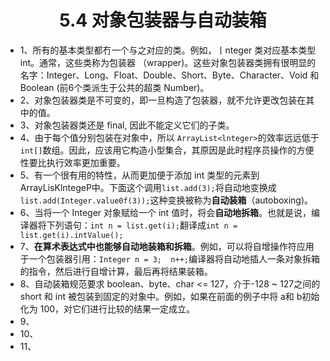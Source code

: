 <div align=center><h1>5.4 对象包装器与自动装箱</h1></div>

* 1、所有的基本类型都冇一个与之对应的类。例如，丨nteger 类对应基本类型 int。通常，这些类称为包装器 （wrapper)。这些对象包装器类拥有很明显的名字：Integer、Long、Float、Double、Short、Byte、Character、Void 和 Boolean (前6个类派生于公共的超类 Number)。
* 2、对象包装器类是不可变的，即一旦构造了包装器，就不允许更改包装在其中的值。
* 3、对象包装器类还是 final, 因此不能定义它们的子类。
* 4、由于每个值分别包装在对象中，所以 `ArrayList<lnteger>`的效率远远低于 `int[]`数组。因此，应该用它构造小型集合，其原因是此时程序员操作的方便性要比执行效率更加重要。
* 5、有一个很有用的特性，从而更加便于添加 int 类型的元素到 ArrayLisKlntegeP中。下面这个调用`list.add(3);`将自动地变换成`list.add(Integer.value0f(3));`这种变换被称为**自动装箱**（autoboxing)。
* 6、当将一个 Integer 对象赋给一个 int 值时，将会**自动地拆箱**。也就是说，编译器将下列语句：`int n = list.get(i);`翻译成`int n = list.get(i).intValue();`
* 7、**在算术表达式中也能够自动地装箱和拆箱**。例如，可以将自增操作符应用于一个包装器引用：`Integer n = 3;  n++;`编译器将自动地插人一条对象拆箱的指令，然后进行自增计算，最后再将结果装箱。
* 8、自动装箱规范要求 boolean、byte、char <= 127，介于-128 ~ 127之间的 short 和 int 被包装到固定的对象中。例如，如果在前面的例子中将 a和 b初始化为 100，对它们进行比较的结果一定成立。
* 9、
* 10、
* 11、
